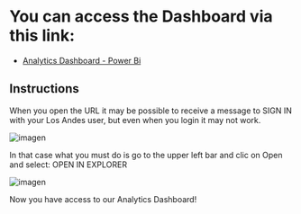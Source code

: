 # You can access the Dashboard via this link: 
- [Analytics Dashboard - Power Bi]([https://uniandes-my.sharepoint.com/:u:/g/personal/a_salgadom_uniandes_edu_co/EYvcU-AwlzZGm6oyni2FUQIB4D4MW6dFdCqBrZ5ZVpZ-iA?e=kgszYS](https://app.powerbi.com/groups/me/reports/45ddc8c5-89c5-4c3a-bc14-0c340582d5b2?ctid=fabd047c-ff48-492a-8bbb-8f98b9fb9cca&pbi_source=linkShare))

## Instructions

When you open the URL it may be possible to receive a message to SIGN IN with your Los Andes user, but even when you login it may not work. 

![imagen](https://github.com/ISIS3510-202410-Team23/Analytics/assets/78111596/82215813-4227-477f-9186-51b0c6e2011e)

In that case what you must do is go to the upper left bar and clic on Open and select: OPEN IN EXPLORER

![imagen](https://github.com/ISIS3510-202410-Team23/Analytics/assets/78111596/1a43f16e-23a7-4410-9d83-77161d66c125)

Now you have access to our Analytics Dashboard!
